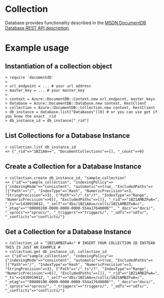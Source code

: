 # Collection

Database provides functionality described in the [MSDN DocumentDB Database REST API description](https://msdn.microsoft.com/en-us/library/azure/dn782194.aspx).

# Example usage

## Instantiation of a collection object
```
> require 'documentdb'
>
> url_endpoint = ... # your url address
> master_key = ... # your master_key
>
> context = Azure::DocumentDB::Context.new url_endpoint, master_keys
> database = Azure::DocumentDB::Database.new context, RestClient
> collection = Azure::DocumentDB::Collection.new context, RestClient
> db_instance = database.list["Databases"][0] # or you can use get if you know the exact _rid
> db_instance_id = db_instance["_rid"]
```

## List Collections for a Database Instance
```
> collection.list db_instance_id
=> {"_rid"=>"1BZ1AA==", "DocumentCollections"=>[], "_count"=>0}
```

## Create a Collection for a Database Instance
```
> collection.create db_instance_id, "sample_collection"
=> {"id"=>"sample_collection", "indexingPolicy"=>{"indexingMode"=>"consistent", "automatic"=>true, "IncludedPaths"=>[{"Path"=>"/", "IndexType"=>"Hash", "NumericPrecision"=>3, "StringPrecision"=>3}, {"Path"=>"/"_ts"/?", "IndexType"=>"Range", "NumericPrecision"=>6}], "ExcludedPaths"=>[]}, "_rid"=>"1BZ1AMBZFwA=", "_ts"=>1430919012, "_self"=>"dbs/1BZ1AA==/colls/1BZ1AMBZFwA=/", "_etag"=>""00000100-0000-0000-0000-554a17640000"", "_docs"=>"docs/", "_sprocs"=>"sprocs/", "_triggers"=>"triggers/", "_udfs"=>"udfs/", "_conflicts"=>"conflicts/"}
```

## Get a Collection for a Database Instance
```
> collection_id = "1BZ1AMBZFwA=" # INSERT YOUR COLLECTION ID INSTEAD THIS IS JUST AN EXAMPLE #
> collection.get db_instance_id, collection_id
=> {"id"=>"sample_collection", "indexingPolicy"=>{"indexingMode"=>"consistent", "automatic"=>true, "IncludedPaths"=>[{"Path"=>"/", "IndexType"=>"Hash", "NumericPrecision"=>3, "StringPrecision"=>3}, {"Path"=>"/"_ts"/?", "IndexType"=>"Range", "NumericPrecision"=>6}], "ExcludedPaths"=>[]}, "_rid"=>"1BZ1AMBZFwA=", "_ts"=>1430919012, "_self"=>"dbs/1BZ1AA==/colls/1BZ1AMBZFwA=/", "_etag"=>""00000100-0000-0000-0000-554a17640000"", "_docs"=>"docs/", "_sprocs"=>"sprocs/", "_triggers"=>"triggers/", "_udfs"=>"udfs/", "_conflicts"=>"conflicts/"}
```